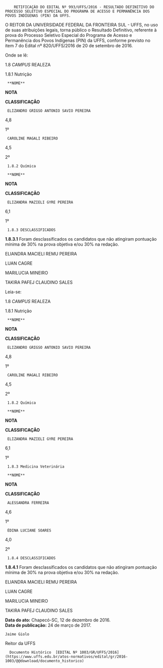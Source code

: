         RETIFICAÇÃO DO EDITAL Nº 993/UFFS/2016 - RESULTADO DEFINITIVO DO PROCESSO SELETIVO ESPECIAL DO PROGRAMA DE ACESSO E PERMANÊNCIA DOS POVOS INDÍGENAS (PIN) DA UFFS.  

O REITOR DA UNIVERSIDADE FEDERAL DA FRONTEIRA SUL - UFFS, no uso de suas atribuições legais, torna público o Resultado Definitivo, referente à prova do Processo Seletivo Especial do Programa de Acesso e Permanência dos Povos Indígenas (PIN) da UFFS, conforme previsto no item 7 do Edital nº 820/UFFS/2016 de 20 de setembro de 2016.

 Onde se lê:

 1.8 *CAMPUS* REALEZA

 1.8.1 Nutrição

     **NOME**

   **NOTA**

   **CLASSIFICAÇÃO**

     ELIZANDRO GRIGSO ANTONIO SAVIO PEREIRA

   4,8

   1º 

     CAROLINE MAGALI RIBEIRO

   4,5

   2º 

     1.8.2 Química

     **NOME**

   **NOTA**

   **CLASSIFICAÇÃO**

     ELIZANDRA MAZIELI GYRE PEREIRA

   6,1

   1º 

     1.8.3 DESCLASSIFICADOS

 **1.8.3.1** Foram desclassificados os candidatos que não atingiram pontuação mínima de 30% na prova objetiva e/ou 30% na redação.

 ELIANDRA MACIELI REMU PEREIRA

 LUAN CAGRE

 MARILUCIA MINEIRO

 TAKIRA PAFEJ CLAUDINO SALES

 Leia-se:

 1.8 *CAMPUS* REALEZA

 1.8.1 Nutrição

     **NOME**

   **NOTA**

   **CLASSIFICAÇÃO**

     ELIZANDRO GRIGSO ANTONIO SAVIO PEREIRA

   4,8

   1º 

     CAROLINE MAGALI RIBEIRO

   4,5

   2º 

     1.8.2 Química

     **NOME**

   **NOTA**

   **CLASSIFICAÇÃO**

     ELIZANDRA MAZIELI GYRE PEREIRA

   6,1

   1º 

     1.8.3 Medicina Veterinária

     **NOME**

   **NOTA**

   **CLASSIFICAÇÃO**

     ALESSANDRA FERREIRA

   4,6

   1º 

     ÉDINA LUCIANE SOARES

   4,0

   2º 

     1.8.4 DESCLASSIFICADOS

 **1.8.4.1** Foram desclassificados os candidatos que não atingiram pontuação mínima de 30% na prova objetiva e/ou 30% na redação.

 ELIANDRA MACIELI REMU PEREIRA

 LUAN CAGRE

 MARILUCIA MINEIRO

 TAKIRA PAFEJ CLAUDINO SALES

  

   **Data do ato:** Chapecó-SC, 12 de dezembro de 2016.   
 **Data de publicação:**  24 de março de 2017. 

    Jaime Giolo   
 Reitor da UFFS 

      Documento Histórico  [EDITAL Nº 1003/GR/UFFS/2016](https://www.uffs.edu.br/atos-normativos/edital/gr/2016-1003/@@download/documento_historico)     
      